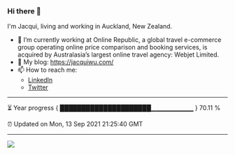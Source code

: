 ### Hi there 👋
I'm Jacqui, living and working in Auckland, New Zealand.
- 🔭 I’m currently working at Online Republic, a global travel e-commerce group operating online price comparison and booking services, is acquired by Australasia’s largest online travel agency: Webjet Limited.
- 🌱 My blog: https://jacquiwu.com/
- 📫 How to reach me: 
     - [LinkedIn](https://www.linkedin.com/in/jacqui-wu/) 
     - [Twitter](https://twitter.com/AklJacqui)
---
⏳ Year progress { █████████████████████▁▁▁▁▁▁▁▁▁ } 70.11 %

⏰ Updated on Mon, 13 Sep 2021 21:25:40 GMT

---
<a href="https://www.buymeacoffee.com/frostming"><img src="https://img.buymeacoffee.com/button-api/?text=Buy me a coffee&emoji=&slug=frostming&button_colour=b2f0ec&font_colour=000000&font_family=Bree&outline_colour=000000&coffee_colour=FFDD00"></a>



